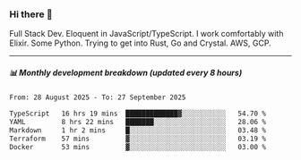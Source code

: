 ### Hi there 👋

Full Stack Dev. Eloquent in JavaScript/TypeScript. I work comfortably with Elixir. Some Python. Trying to get into Rust, Go and Crystal. AWS, GCP.

***

##### 📊 Monthly development breakdown (updated every 8 hours)

<!--START_SECTION:waka-->

```txt
From: 28 August 2025 - To: 27 September 2025

TypeScript   16 hrs 19 mins  █████████████▓░░░░░░░░░░░   54.70 %
YAML         8 hrs 22 mins   ███████░░░░░░░░░░░░░░░░░░   28.06 %
Markdown     1 hr 2 mins     █░░░░░░░░░░░░░░░░░░░░░░░░   03.48 %
Terraform    57 mins         ▓░░░░░░░░░░░░░░░░░░░░░░░░   03.19 %
Docker       53 mins         ▓░░░░░░░░░░░░░░░░░░░░░░░░   03.00 %
```

<!--END_SECTION:waka-->

